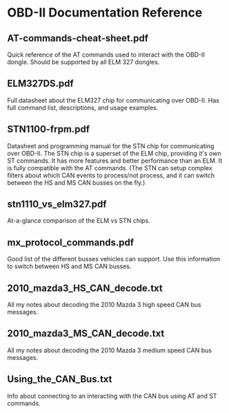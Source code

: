 OBD-II Documentation Reference
==============================

AT-commands-cheat-sheet.pdf
---------------------------
Quick reference of the AT commands used to interact with the OBD-II dongle.
Should be supported by all ELM 327 dongles.

ELM327DS.pdf
------------
Full datasheet about the ELM327 chip for communicating over OBD-II. Has full
command list, descriptions, and usage examples.

STN1100-frpm.pdf
----------------
Datasheet and programming manual for the STN chip for communicating over OBD-II.
The STN chip is a superset of the ELM chip, providing it's own ST commands. It
has more features and better performance than an ELM. It is fully compatible
with the AT commands. (The STN can setup complex filters about which CAN events
to process/not process, and it can switch between the HS and MS CAN busses on
the fly.)

stn1110_vs_elm327.pdf
---------------------
At-a-glance comparison of the ELM vs STN chips.

mx_protocol_commands.pdf
------------------------
Good list of the different busses vehicles can support. Use this information to switch between HS and MS CAN busses.

2010_mazda3_HS_CAN_decode.txt
--------------------------
All my notes about decoding the 2010 Mazda 3 high speed CAN bus messages.

2010_mazda3_MS_CAN_decode.txt
--------------------------
All my notes about decoding the 2010 Mazda 3 medium speed CAN bus messages.

Using_the_CAN_Bus.txt
---------------------
Info about connecting to an interacting with the CAN bus using AT and ST commands.
